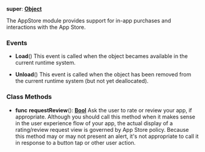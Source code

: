 **super**: **[Object](../gravity/object.md.md)**

The AppStore module provides support for in-app purchases and interactions with the App Store.

### Events

* **Load**()
This event is called when the object becames available in the current runtime system.

* **Unload**()
This event is called when the object has been removed from the current runtime system (but not yet deallocated).



### Class Methods

* **func** **requestReview**(): <strong>[Bool](../gravity/bool.md)</strong> 
Ask the user to rate or review your app, if appropriate. Although you should call this method when it makes sense in the user experience flow of your app, the actual display of a rating/review request view is governed by App Store policy. Because this method may or may not present an alert, it's not appropriate to call it in response to a button tap or other user action.





